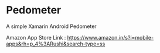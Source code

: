 # Pedometer
A simple Xamarin Android Pedometer

Amazon App Store Link : https://www.amazon.in/s?i=mobile-apps&rh=p_4%3ARushi&search-type=ss
